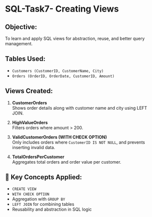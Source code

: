 # SQL-Task7- Creating Views

## Objective:
To learn and apply SQL views for abstraction, reuse, and better query management.

##  Tables Used:
- `Customers (CustomerID, CustomerName, City)`
- `Orders (OrderID, OrderDate, CustomerID, Amount)`

## Views Created:

1. **CustomerOrders**  
   Shows order details along with customer name and city using LEFT JOIN.

2. **HighValueOrders**  
   Filters orders where amount > 200.

3. **ValidCustomerOrders (WITH CHECK OPTION)**  
   Only includes orders where `CustomerID IS NOT NULL`, and prevents inserting invalid data.

4. **TotalOrdersPerCustomer**  
   Aggregates total orders and order value per customer.

## 📌 Key Concepts Applied:
- `CREATE VIEW`
- `WITH CHECK OPTION`
- Aggregation with `GROUP BY`
- `LEFT JOIN` for combining tables
- Reusability and abstraction in SQL logic


